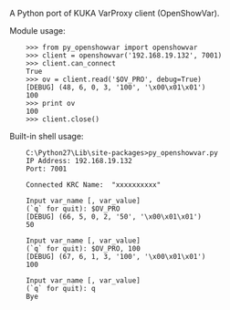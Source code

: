 A Python port of KUKA VarProxy client (OpenShowVar).

Module usage:

        >>> from py_openshowvar import openshowvar
        >>> client = openshowvar('192.168.19.132', 7001)
        >>> client.can_connect
        True
        >>> ov = client.read('$OV_PRO', debug=True)
        [DEBUG] (48, 6, 0, 3, '100', '\x00\x01\x01')
        100
        >>> print ov
        100
        >>> client.close()


Built-in shell usage:

        C:\Python27\Lib\site-packages>py_openshowvar.py
        IP Address: 192.168.19.132
        Port: 7001

        Connected KRC Name:  "xxxxxxxxxx"

        Input var_name [, var_value]
        (`q` for quit): $OV_PRO
        [DEBUG] (66, 5, 0, 2, '50', '\x00\x01\x01')
        50

        Input var_name [, var_value]
        (`q` for quit): $OV_PRO, 100
        [DEBUG] (67, 6, 1, 3, '100', '\x00\x01\x01')
        100

        Input var_name [, var_value]
        (`q` for quit): q
        Bye